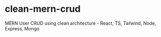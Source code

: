 # clean-mern-crud
MERN User CRUD using clean architecture - React, TS, Tailwind, Node, Express, Mongo
